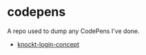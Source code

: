 # codepens
A repo used to dump any CodePens I've done.

- [knockt-login-concept](https://codepen.io/joebocock/pen/NWNMzgP)
